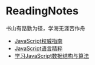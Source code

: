 # ReadingNotes
书山有路勤为径，学海无涯苦作舟

 - [JavaScript权威指南](./JavaScript权威指南.md)
 - [JavaScript语言精粹](./JavaScript语言精粹.md)
 - [学习JavaScript数据结构与算法](./学习JavaScript数据结构与算法.md)
